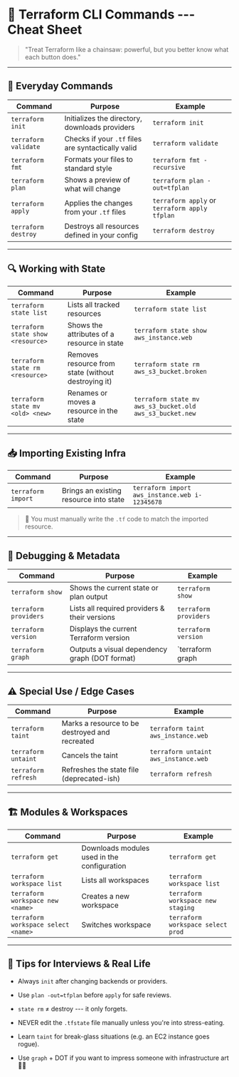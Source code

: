 🧠 Terraform CLI Commands --- Cheat Sheet
=======================================

> "Treat Terraform like a chainsaw: powerful, but you better know what each button does."

* * * * *

🔧 **Everyday Commands**
------------------------

| Command | Purpose | Example |
| --- | --- | --- |
| `terraform init` | Initializes the directory, downloads providers | `terraform init` |
| `terraform validate` | Checks if your `.tf` files are syntactically valid | `terraform validate` |
| `terraform fmt` | Formats your files to standard style | `terraform fmt -recursive` |
| `terraform plan` | Shows a preview of what will change | `terraform plan -out=tfplan` |
| `terraform apply` | Applies the changes from your `.tf` files | `terraform apply` or `terraform apply tfplan` |
| `terraform destroy` | Destroys all resources defined in your config | `terraform destroy` |

* * * * *

🔍 **Working with State**
-------------------------

| Command | Purpose | Example |
| --- | --- | --- |
| `terraform state list` | Lists all tracked resources | `terraform state list` |
| `terraform state show <resource>` | Shows the attributes of a resource in state | `terraform state show aws_instance.web` |
| `terraform state rm <resource>` | Removes resource from state (without destroying it) | `terraform state rm aws_s3_bucket.broken` |
| `terraform state mv <old> <new>` | Renames or moves a resource in the state | `terraform state mv aws_s3_bucket.old aws_s3_bucket.new` |

* * * * *

📥 **Importing Existing Infra**
-------------------------------

| Command | Purpose | Example |
| --- | --- | --- |
| `terraform import` | Brings an existing resource into state | `terraform import aws_instance.web i-12345678` |

> 🚨 You must manually write the `.tf` code to match the imported resource.

* * * * *

🧪 **Debugging & Metadata**
---------------------------

| Command | Purpose | Example |
| --- | --- | --- |
| `terraform show` | Shows the current state or plan output | `terraform show` |
| `terraform providers` | Lists all required providers & their versions | `terraform providers` |
| `terraform version` | Displays the current Terraform version | `terraform version` |
| `terraform graph` | Outputs a visual dependency graph (DOT format) | `terraform graph | dot -Tsvg > graph.svg` |

* * * * *

⚠️ **Special Use / Edge Cases**
-------------------------------

| Command | Purpose | Example |
| --- | --- | --- |
| `terraform taint` | Marks a resource to be destroyed and recreated | `terraform taint aws_instance.web` |
| `terraform untaint` | Cancels the taint | `terraform untaint aws_instance.web` |
| `terraform refresh` | Refreshes the state file (deprecated-ish) | `terraform refresh` |

* * * * *

🏗 **Modules & Workspaces**
---------------------------

| Command | Purpose | Example |
| --- | --- | --- |
| `terraform get` | Downloads modules used in the configuration | `terraform get` |
| `terraform workspace list` | Lists all workspaces | `terraform workspace list` |
| `terraform workspace new <name>` | Creates a new workspace | `terraform workspace new staging` |
| `terraform workspace select <name>` | Switches workspace | `terraform workspace select prod` |

* * * * *

🧠 Tips for Interviews & Real Life
----------------------------------

-   Always `init` after changing backends or providers.

-   Use `plan -out=tfplan` before `apply` for safe reviews.

-   `state rm` ≠ destroy --- it only forgets.

-   NEVER edit the `.tfstate` file manually unless you're into stress-eating.

-   Learn `taint` for break-glass situations (e.g. an EC2 instance goes rogue).

-   Use `graph` + DOT if you want to impress someone with infrastructure art 🧠🎨